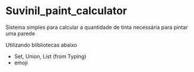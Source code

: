 # Suvinil_paint_calculator
Sistema simples para calcular a quantidade de tinta necessária para pintar uma parede

Utilizando  blibliotecas abaixo 
* Set, Union, List (from Typing)
* emoji

